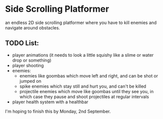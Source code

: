 # Side Scrolling Platformer
an endless 2D side scrolling platformer where you have to kill enemies and navigate around obstacles.

## TODO List:
- player animations (it needs to look a little squishy like a slime or water drop or something)
- player shooting
- enemies:
  - enemies like goombas which move left and right, and can be shot or jumped on
  - spike enemies which stay still and hurt you, and can't be killed
  - projectile enemies which move like goombas until they see you, in which case they pause and shoot projectiles at regular intervals
- player health system with a healthbar

I'm hoping to finish this by Monday, 2nd September.
